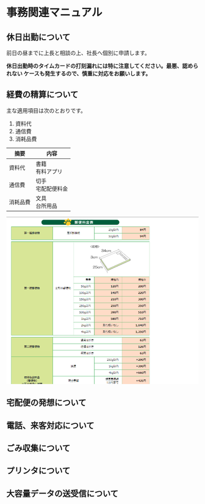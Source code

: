 # 事務関連マニュアル
## 休日出勤について
前日の昼までに上長と相談の上、社長へ個別に申請します。

**休日出勤時のタイムカードの打刻漏れには特に注意してください。最悪、認められない
ケースも発生するので、慎重に対応をお願いします。**

## 経費の精算について
主な適用項目は次のとおりです。
1. 資料代
2. 通信費
3. 消耗品費

|摘要　|内容
|--|----------------
|資料代 |書籍<br>有料アプリ
|通信費 |切手<br>宅配配便料金
|消耗品費 |文具<br>台所用品

![切手代](img/one_piece.png)

## 宅配便の発想について
## 電話、来客対応について
## ごみ収集について
## プリンタについて
## 大容量データの送受信について
